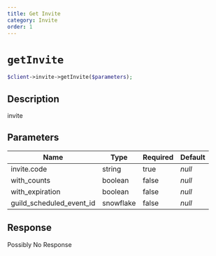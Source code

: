 ```yaml
---
title: Get Invite
category: Invite
order: 1
---
```


# `getInvite`

```php
$client->invite->getInvite($parameters);
```

## Description

invite

## Parameters


Name | Type | Required | Default
--- | --- | --- | ---
invite.code | string | true | *null*
with_counts | boolean | false | *null*
with_expiration | boolean | false | *null*
guild_scheduled_event_id | snowflake | false | *null*

## Response

Possibly No Response

